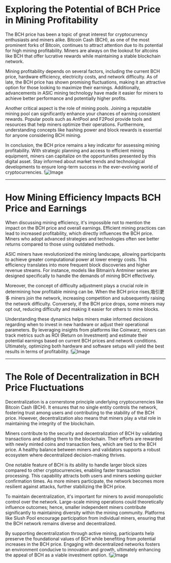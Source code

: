 # Exploring the Potential of BCH Price in Mining Profitability

The BCH price has been a topic of great interest for cryptocurrency enthusiasts and miners alike. Bitcoin Cash (BCH), as one of the most prominent forks of Bitcoin, continues to attract attention due to its potential for high mining profitability. Miners are always on the lookout for altcoins like BCH that offer lucrative rewards while maintaining a stable blockchain network.

Mining profitability depends on several factors, including the current BCH price, hardware efficiency, electricity costs, and network difficulty. As of late, the BCH price has shown promising fluctuations, making it an attractive option for those looking to maximize their earnings. Additionally, advancements in ASIC mining technology have made it easier for miners to achieve better performance and potentially higher profits.

Another critical aspect is the role of mining pools. Joining a reputable mining pool can significantly enhance your chances of earning consistent rewards. Popular pools such as AntPool and F2Pool provide tools and resources that help miners optimize their operations. Furthermore, understanding concepts like hashing power and block rewards is essential for anyone considering BCH mining.

In conclusion, the BCH price remains a key indicator for assessing mining profitability. With strategic planning and access to efficient mining equipment, miners can capitalize on the opportunities presented by this digital asset. Stay informed about market trends and technological developments to ensure long-term success in the ever-evolving world of cryptocurrencies. !![Image](https://github.com/user-attachments/assets/3be06921-4469-491d-bd37-5f14c53422b7)

---

# How Mining Efficiency Impacts BCH Price and Earnings

When discussing mining efficiency, it's impossible not to mention the impact on the BCH price and overall earnings. Efficient mining practices can lead to increased profitability, which directly influences the BCH price. Miners who adopt advanced strategies and technologies often see better returns compared to those using outdated methods.

ASIC miners have revolutionized the mining landscape, allowing participants to achieve greater computational power at lower energy costs. This efficiency translates into more frequent block discoveries and higher revenue streams. For instance, models like Bitmain’s Antminer series are designed specifically to handle the demands of mining BCH effectively.

Moreover, the concept of difficulty adjustment plays a crucial role in determining how profitable mining can be. When the BCH price rises,吸引更多 miners join the network, increasing competition and subsequently raising the network difficulty. Conversely, if the BCH price drops, some miners may opt out, reducing difficulty and making it easier for others to mine blocks.

Understanding these dynamics helps miners make informed decisions regarding when to invest in new hardware or adjust their operational parameters. By leveraging insights from platforms like Coinwarz, miners can track metrics such as ROI (Return on Investment) and estimate their potential earnings based on current BCH prices and network conditions. Ultimately, optimizing both hardware and software setups will yield the best results in terms of profitability. !![Image](https://github.com/user-attachments/assets/3be06921-4469-491d-bd37-5f14c53422b7)

---

# The Role of Decentralization in BCH Price Fluctuations

Decentralization is a cornerstone principle underlying cryptocurrencies like Bitcoin Cash (BCH). It ensures that no single entity controls the network, fostering trust among users and contributing to the stability of the BCH price. However, decentralization also means that miners play a vital role in maintaining the integrity of the blockchain.

Miners contribute to the security and decentralization of BCH by validating transactions and adding them to the blockchain. Their efforts are rewarded with newly minted coins and transaction fees, which are tied to the BCH price. A healthy balance between miners and validators supports a robust ecosystem where decentralized decision-making thrives.

One notable feature of BCH is its ability to handle larger block sizes compared to other cryptocurrencies, enabling faster transaction processing. This capability attracts both users and miners seeking quicker confirmation times. As more miners participate, the network becomes more resilient against attacks, further stabilizing the BCH price.

To maintain decentralization, it's important for miners to avoid monopolistic control over the network. Large-scale mining operations could theoretically influence outcomes; hence, smaller independent miners contribute significantly to maintaining diversity within the mining community. Platforms like Slush Pool encourage participation from individual miners, ensuring that the BCH network remains diverse and decentralized.

By supporting decentralization through active mining, participants help preserve the foundational values of BCH while benefiting from potential increases in the BCH price. Engaging with decentralized networks fosters an environment conducive to innovation and growth, ultimately enhancing the appeal of BCH as a viable investment option. !![Image](https://github.com/user-attachments/assets/3be06921-4469-491d-bd37-5f14c53422b7)
